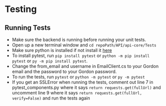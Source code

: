 # Testing

## Running Tests
-  Make sure the backend is running before running your unit tests.
- Open up a new terminal window and `cd repoPath/API/api-core/Tests`
- Make sure python is installed if not install it [here](https://www.python.org/downloads/)
- To install pytest, run `pip install pytest` or `python -m pip install pytest` or `py -m pip install pytest`.
- Change the from_email and username in EmailClient.cs to your Gordon email and the password to your Gordon password.
- To run the tests, run `pytest` or `python -m pytest` or `py -m pytest`
- If you get an SSLError when running the tests, comment out line 7 in pytest_components.py where it says `return requests.get(fullUrl)` and uncomment line 9 where it says `return requests.get(fullUrl, verify=False)` and run the tests again
